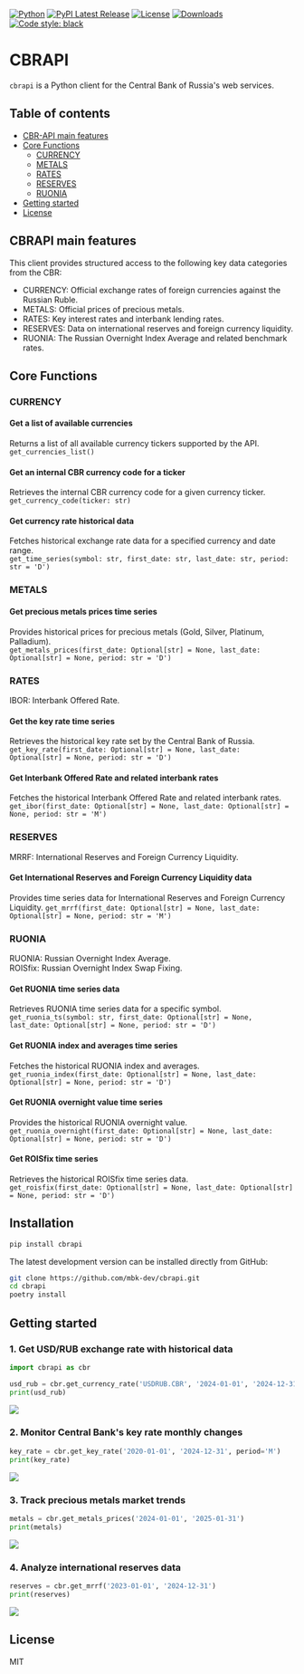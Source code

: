 
[![Python](https://img.shields.io/badge/python-v3-brightgreen.svg)](https://www.python.org/)
[![PyPI Latest Release](https://img.shields.io/pypi/v/okama.svg)](https://pypi.org/project/okama/)
[![License](https://img.shields.io/pypi/l/okama.svg)](https://opensource.org/licenses/MIT)
[![Downloads](https://static.pepy.tech/badge/cbr-api-client)](https://pepy.tech/project/cbr-api)
[![Code style: black](https://img.shields.io/badge/code%20style-black-000000.svg)](https://github.com/psf/black)

# CBRAPI

`cbrapi` is a Python client for the Central Bank of Russia's web services.

## Table of contents

- [CBR-API main features](#cbr-api-main-features)
- [Core Functions](#core-functions)
  - [CURRENCY](#currency)
  - [METALS](#metals)
  - [RATES](#rates)
  - [RESERVES](#reserves)
  - [RUONIA](#ruonia)
- [Getting started](#getting-started)
- [License](#license)

## CBRAPI main features
This client provides structured access to the following key data categories from the CBR:  
- CURRENCY: Official exchange rates of foreign currencies against the Russian Ruble.
- METALS: Official prices of precious metals.
- RATES: Key interest rates and interbank lending rates. 
- RESERVES: Data on international reserves and foreign currency liquidity.
- RUONIA: The Russian Overnight Index Average and related benchmark rates.

## Core Functions

### CURRENCY

#### Get a list of available currencies
Returns a list of all available currency tickers supported by the API.  
`get_currencies_list()`  

#### Get an internal CBR currency code for a ticker
Retrieves the internal CBR currency code for a given currency ticker.  
`get_currency_code(ticker: str)`  

#### Get currency rate historical data
Fetches historical exchange rate data for a specified currency and date range.  
`get_time_series(symbol: str, first_date: str, last_date: str, period: str = 'D')`  

### METALS

#### Get precious metals prices time series
Provides historical prices for precious metals (Gold, Silver, Platinum, Palladium).  
`get_metals_prices(first_date: Optional[str] = None, last_date: Optional[str] = None, period: str = 'D')`  

### RATES

IBOR: Interbank Offered Rate.  

#### Get the key rate time series
Retrieves the historical key rate set by the Central Bank of Russia.  
`get_key_rate(first_date: Optional[str] = None, last_date: Optional[str] = None, period: str = 'D')`  

#### Get Interbank Offered Rate and related interbank rates
Fetches the historical Interbank Offered Rate and related interbank rates.  
`get_ibor(first_date: Optional[str] = None, last_date: Optional[str] = None, period: str = 'M')`  

### RESERVES

MRRF: International Reserves and Foreign Currency Liquidity.  

#### Get International Reserves and Foreign Currency Liquidity data
Provides time series data for International Reserves and Foreign Currency Liquidity.
`get_mrrf(first_date: Optional[str] = None, last_date: Optional[str] = None, period: str = 'M')`  

### RUONIA

RUONIA: Russian Overnight Index Average.  
ROISfix: Russian Overnight Index Swap Fixing.  

#### Get RUONIA time series data
Retrieves RUONIA time series data for a specific symbol.  
`get_ruonia_ts(symbol: str, first_date: Optional[str] = None, last_date: Optional[str] = None, period: str = 'D')`  

#### Get RUONIA index and averages time series
Fetches the historical RUONIA index and averages.  
`get_ruonia_index(first_date: Optional[str] = None, last_date: Optional[str] = None, period: str = 'D')`  

#### Get RUONIA overnight value time series
Provides the historical RUONIA overnight value.  
`get_ruonia_overnight(first_date: Optional[str] = None, last_date: Optional[str] = None, period: str = 'D')`  

#### Get ROISfix time series
Retrieves the historical ROISfix time series data.  
`get_roisfix(first_date: Optional[str] = None, last_date: Optional[str] = None, period: str = 'D')`  

## Installation

```bash
pip install cbrapi
```

The latest development version can be installed directly from GitHub:

```bash
git clone https://github.com/mbk-dev/cbrapi.git
cd cbrapi
poetry install
```

## Getting started


### 1. Get USD/RUB exchange rate with historical data

```python
import cbrapi as cbr

usd_rub = cbr.get_currency_rate('USDRUB.CBR', '2024-01-01', '2024-12-31')
print(usd_rub)
```
![](../images/images/readme1.jpg?raw=true) 


### 2. Monitor Central Bank's key rate monthly changes

```python
key_rate = cbr.get_key_rate('2020-01-01', '2024-12-31', period='M')
print(key_rate)
```
![](../images/images/readme2.jpg?raw=true) 


### 3. Track precious metals market trends
```python
metals = cbr.get_metals_prices('2024-01-01', '2025-01-31')
print(metals)
```
![](../images/images/readme3.jpg?raw=true) 


### 4. Analyze international reserves data
```python
reserves = cbr.get_mrrf('2023-01-01', '2024-12-31')
print(reserves)
```
![](../images/images/readme4.jpg?raw=true) 


## License

MIT
